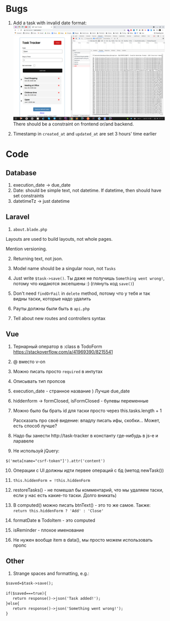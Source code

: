 # Bugs
1. Add a task with invalid date format:
![](bug-1.png)
   There should be a constraint on frontend or/and backend.

2. Timestamp in `created_at` and `updated_at` are set 3 hours' time
earlier
# Code

## Database
1. execution_date -> due_date
2. Date: should be simple text, not datetime. If datetime, then 
   should have set constraints
3. datetimeTz -> just datetime   

## Laravel
1. `about.blade.php` 

Layouts are used to build layouts, not whole pages.

Mention versioning.

2. Returning text, not json.

3. Model name should be a singular noun, not `Tasks`

4. Just write `$task->save()`. Ты даже не получишь 
`Something went wrong!`, потому что кидаются 
   эксепшены :) (глянуть код `save()`)
   
5. Don't need `findOrFail` in `delete` method, потому что
у тебя и так видны таски, которые надо удалить

6. Рауты должны были быть в `api.php`

7. Tell about new routes and controllers syntax

## Vue

1. Тернарный оператор в :class в TodoForm
   https://stackoverflow.com/a/41969390/8215541
   
2. @ вместо v-on

3. Можно писать просто `required` в инпутах

4. Описывать тип пропсов

5. execution_date - странное название ) Лучше due_date

6. hiddenform -> formClosed, isFormClosed - булевы переменные

7. Можно было бы брать id для таски просто через
this.tasks.length + 1
   
   Рассказать про своё видение:
впадлу писать ифы, скобки... Может, есть способ лучше?
   
8. Надо бы занести http://task-tracker в константу где-нибудь
в js-е и ларавеле
   
9. Не используй jQuery:

`$('meta[name="csrf-token"]').attr('content')`

10. Операции с UI должны идти первее операций с бд
    (метод newTask())
    
11. `this.hiddenForm = !this.hiddenForm`

12. restoreTasks() - не помешал бы комментарий, что мы
удаляем таски, если у нас есть какие-то таски. 
    Долго вникать)
    
13. В computed() можно писать btnText() - это то же самое.
Также: `return this.hiddenForm ? 'Add' : 'Close'`

14. formatDate в TodoItem - это computed

15. isReminder - плохое именование

16. Не нужен вообще item в data(), мы просто
можем использовать пропс

## Other
1. Strange spaces and formatting, e.g.:
```
$saved=$task->save();

if($saved===true){
   return response()->json('Task added!');
}else{
   return response()->json('Something went wrong!');
}

```
